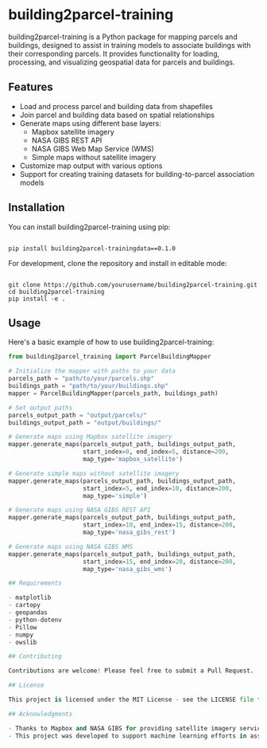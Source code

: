 # building2parcel-training

building2parcel-training is a Python package for mapping parcels and buildings, designed to assist in training models to associate buildings with their corresponding parcels. It provides functionality for loading, processing, and visualizing geospatial data for parcels and buildings.

## Features

- Load and process parcel and building data from shapefiles
- Join parcel and building data based on spatial relationships
- Generate maps using different base layers:
  - Mapbox satellite imagery
  - NASA GIBS REST API
  - NASA GIBS Web Map Service (WMS)
  - Simple maps without satellite imagery
- Customize map output with various options
- Support for creating training datasets for building-to-parcel association models

## Installation

You can install building2parcel-training using pip:

```

pip install building2parcel-trainingdata==0.1.0

```

For development, clone the repository and install in editable mode:

```

git clone https://github.com/yourusername/building2parcel-training.git
cd building2parcel-training
pip install -e .

```

## Usage

Here's a basic example of how to use building2parcel-training:

```python
from building2parcel_training import ParcelBuildingMapper

# Initialize the mapper with paths to your data
parcels_path = "path/to/your/parcels.shp"
buildings_path = "path/to/your/buildings.shp"
mapper = ParcelBuildingMapper(parcels_path, buildings_path)

# Set output paths
parcels_output_path = "output/parcels/"
buildings_output_path = "output/buildings/"

# Generate maps using Mapbox satellite imagery
mapper.generate_maps(parcels_output_path, buildings_output_path,
                     start_index=0, end_index=5, distance=200,
                     map_type='mapbox_satellite')

# Generate simple maps without satellite imagery
mapper.generate_maps(parcels_output_path, buildings_output_path,
                     start_index=5, end_index=10, distance=200,
                     map_type='simple')

# Generate maps using NASA GIBS REST API
mapper.generate_maps(parcels_output_path, buildings_output_path,
                     start_index=10, end_index=15, distance=200,
                     map_type='nasa_gibs_rest')

# Generate maps using NASA GIBS WMS
mapper.generate_maps(parcels_output_path, buildings_output_path,
                     start_index=15, end_index=20, distance=200,
                     map_type='nasa_gibs_wms')

## Requirements

- matplotlib
- cartopy
- geopandas
- python-dotenv
- Pillow
- numpy
- owslib

## Contributing

Contributions are welcome! Please feel free to submit a Pull Request.

## License

This project is licensed under the MIT License - see the LICENSE file for details.

## Acknowledgments

- Thanks to Mapbox and NASA GIBS for providing satellite imagery services.
- This project was developed to support machine learning efforts in associating buildings with their corresponding parcels.
```
